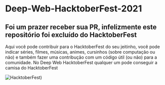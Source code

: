 # Deep-Web-HacktoberFest-2021

## Foi um prazer receber sua PR, infelizmente este repositório foi excluído do HacktoberFest

Aqui você pode contribuir para o HacktoberFest do seu jeitinho, você pode indicar séries, filmes, músicas, animes, cursinhos (sobre computação ou não) e também fazer uma contribução com um código útil (ou não) para a comunidade. No Deep Web HacktoberFest qualquer um pode conseguir a camisa do HacktoberFest

![HacktoberFest)](https://user-images.githubusercontent.com/56745829/135554103-495e1ed6-ef2f-4522-bf73-a61bc2daff66.png)
